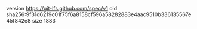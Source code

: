 version https://git-lfs.github.com/spec/v1
oid sha256:9f31d6219c01f75f6a8158cf596a58282883e4aac9510b336135567e45f842e8
size 1883
